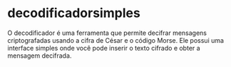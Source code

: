 # decodificadorsimples
O decodificador é uma ferramenta que permite decifrar mensagens criptografadas usando a cifra de César e o código Morse. Ele possui uma interface simples onde você pode inserir o texto cifrado e obter a mensagem decifrada.

